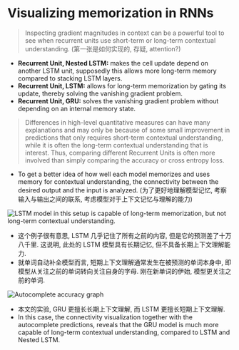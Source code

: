 # Visualizing memorization in RNNs

> Inspecting gradient magnitudes in context can be a powerful tool to see when recurrent units use short-term or long-term contextual understanding. (第一张是如何实现的, 存疑, attention?)

- **Recurrent Unit, Nested LSTM:** makes the cell update depend on another LSTM unit, supposedly this allows more long-term memory compared to stacking LSTM layers.
- **Recurrent Unit, LSTM:** allows for long-term memorization by gating its update, thereby solving the vanishing gradient problem.
- **Recurrent Unit, GRU:** solves the vanishing gradient problem without depending on an internal memory state.

> Differences in high-level quantitative measures can have many explanations and may only be because of some small improvement in predictions that only requires short-term contextual understanding, while it is often the long-term contextual understanding that is interest. Thus, comparing different Recurrent Units is often more involved than simply comparing the accuracy or cross entropy loss.

- To get a better idea of how well each model memorizes and uses memory for contextual understanding, the connectivity between the desired output and the input is analyzed. (为了更好地理解模型记忆, 考察输入与输出之间的联系, 考虑模型对于上下文记忆与理解的能力)

![LSTM model in this setup is capable of long-term memorization, but not long-term contextual understanding.](/home/kissg/Developing/learning-notebook/2019/img/long-term_memorization_is_not_long-term_understanding.png)

- 这个例子很有意思, LSTM 几乎记住了所有之前的内容, 但是它的预测差了十万八千里. 这说明, 此处的 LSTM 模型具有长期记忆, 但不具备长期上下文理解能力.
- 就单词自动补全模型而言, 短期上下文理解通常发生在被预测的单词本身中, 即模型从关注之前的单词转向关注自身的字母. 刚在新单词的伊始, 模型更关注之前的单词.

![Autocomplete accuracy graph](/home/kissg/Developing/learning-notebook/2019/img/autocomplete_accuracy_graph.png)

- 本文的实验, GRU 更擅长长期上下文理解, 而 LSTM 更擅长短期上下文理解.
- In this case, the connectivity visualization together with the autocomplete predictions, reveals that the GRU model is much more capable of long-term contextual understanding, compared to LSTM and Nested LSTM.